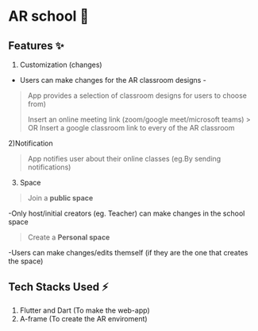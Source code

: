 # AR school 🏫
## Features ✨
1) Customization (changes)
- Users can make changes for the AR classroom designs
-<!--START_SECTION:waka-->
> App provides a selection of classroom designs for users to choose from)
  >
> Insert an online meeting link (zoom/google meet/microsoft teams) 
    >                                                  
  OR Insert a google classroom link  to every of the AR classroom
 <!--END_SECTION:waka-->
    
2)Notification
> App notifies user about their online classes (eg.By sending notifications)

3) Space
> Join a **public space**
  >
-Only host/initial creators (eg. Teacher) can make changes in the school space
> Create a **Personal space**
  >
-Users can make changes/edits themself (if they are the one that creates the space) 
   
## Tech Stacks Used ⚡
1) Flutter and Dart (To make the web-app)
2) A-frame (To create the AR enviroment)
